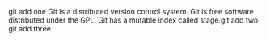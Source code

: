 git add one
Git is a distributed version control system.
Git is free software distributed under the GPL.
Git has a mutable index called stage.git add two
git add three

